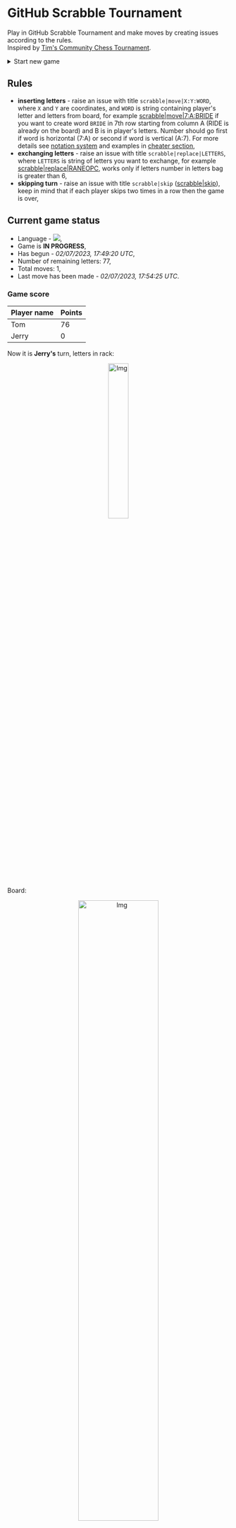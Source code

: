 
# GitHub Scrabble Tournament
Play in GitHub Scrabble Tournament and make moves by creating issues according to the rules.    
Inspired by [Tim's Community Chess Tournament](https://github.com/timburgan/).

<details>
  <summary>Start new game</summary>
  
 
 - [GB](https://github.com/radosz99/radosz99/issues/new?title=scrabble%7Cinit%7CGB&body=Just+push+%27Submit+new+issue%27+or+update+with+your+move)  ![](https://raw.githubusercontent.com/radosz99/radosz99/main/flags/GB.png)
 - [PL](https://github.com/radosz99/radosz99/issues/new?title=scrabble%7Cinit%7CPL&body=Just+push+%27Submit+new+issue%27+or+update+with+your+move)  ![](https://raw.githubusercontent.com/radosz99/radosz99/main/flags/PL.png)
 - [ES](https://github.com/radosz99/radosz99/issues/new?title=scrabble%7Cinit%7CES&body=Just+push+%27Submit+new+issue%27+or+update+with+your+move)  ![](https://raw.githubusercontent.com/radosz99/radosz99/main/flags/ES.png)
 - [DE](https://github.com/radosz99/radosz99/issues/new?title=scrabble%7Cinit%7CDE&body=Just+push+%27Submit+new+issue%27+or+update+with+your+move)  ![](https://raw.githubusercontent.com/radosz99/radosz99/main/flags/DE.png)
 - [FR](https://github.com/radosz99/radosz99/issues/new?title=scrabble%7Cinit%7CFR&body=Just+push+%27Submit+new+issue%27+or+update+with+your+move)  ![](https://raw.githubusercontent.com/radosz99/radosz99/main/flags/FR.png)
</details>
        

## Rules
 - **inserting letters** - raise an issue with title `scrabble|move|X:Y:WORD`, where `X` and `Y` are coordinates, and `WORD` is string containing player's letter and letters from board, for example [scrabble&#124;move&#124;7:A:BRIDE](https://github.com/radosz99/radosz99/issues/new?title=scrabble%7Cmove%7C7%3AA%3ABRIDE&body=Just+push+%27Submit+new+issue%27+or+update+with+your+move) if you want to create word `BRIDE` in 7th row starting from column A (RIDE is already on the board) and B is in player's letters. Number should go first if word is horizontal (7:A) or second if word is vertical (A:7). For more details see [notation system](https://en.wikipedia.org/wiki/Scrabble#Notation_system) and examples in [cheater section](#cheater),
 - **exchanging letters** - raise an issue with title `scrabble|replace|LETTERS`, where `LETTERS` is string of letters you want to exchange, for example [scrabble&#124;replace&#124;RANEOPC](https://github.com/radosz99/radosz99/issues/new?title=scrabble%7Creplace%7CRANEOPC&body=Just+push+%27Submit+new+issue%27+or+update+with+your+move), works only if letters number in letters bag is greater than 6,
 - **skipping turn** - raise an issue with title `scrabble|skip` ([scrabble&#124;skip](https://github.com/radosz99/radosz99/issues/new?title=scrabble%7Cskip&body=Just+push+%27Submit+new+issue%27+or+update+with+your+move)), keep in mind that if each player skips two times in a row then the game is over,

## Current game status
 - Language - ![](https://raw.githubusercontent.com/radosz99/radosz99/main/flags/ES.png),
 - Game is **IN PROGRESS**,
 - Has begun - *02/07/2023, 17:49:20 UTC*,
 - Number of remaining letters: 77,
 - Total moves: 1,
 - Last move has been made - *02/07/2023, 17:54:25 UTC*.
    
### Game score
| Player name | Points |
 | - | - |  
| Tom | 76
| Jerry | 0

Now it is **Jerry's** turn, letters in rack:
<p align="center">
    <img src="https://raw.githubusercontent.com/radosz99/radosz99/main/rack.png" width=30% alt="Img"/>
</p>

Board:
<p align="center">
<img src="https://raw.githubusercontent.com/radosz99/radosz99/main/board.png" width=60% alt="Img"/>
</p>
    
## User leaderboard
| Moves | Who | Points |
| - | - | - |
| 1 | [@radosz99](github.com/radosz99)| 76

<a name="cheater"></a>
## Cheater section  
Try out my algorithm and check the moves that were found based on the state of the board and rack. :cowboy_hat_face:
<details>
  <summary>Reveal some fancy moves :)</summary>
  
  | Id | Move | Points |
  | - | - | - |  
|1 | [C:6:capearon](https://github.com/radosz99/radosz99/issues/new?title=scrabble%7Cmove%7CC%3A6%3Acapearon&body=Just+push+%27Submit+new+issue%27+or+update+with+your+move) | 86 
|2 | [C:6:caponare](https://github.com/radosz99/radosz99/issues/new?title=scrabble%7Cmove%7CC%3A6%3Acaponare&body=Just+push+%27Submit+new+issue%27+or+update+with+your+move) | 86 
|3 | [C:6:caponera](https://github.com/radosz99/radosz99/issues/new?title=scrabble%7Cmove%7CC%3A6%3Acaponera&body=Just+push+%27Submit+new+issue%27+or+update+with+your+move) | 86 
|4 | [C:5:opacaren](https://github.com/radosz99/radosz99/issues/new?title=scrabble%7Cmove%7CC%3A5%3Aopacaren&body=Just+push+%27Submit+new+issue%27+or+update+with+your+move) | 86 
|5 | [C:7:aceparon](https://github.com/radosz99/radosz99/issues/new?title=scrabble%7Cmove%7CC%3A7%3Aaceparon&body=Just+push+%27Submit+new+issue%27+or+update+with+your+move) | 80 
|6 | [C:7:acoparen](https://github.com/radosz99/radosz99/issues/new?title=scrabble%7Cmove%7CC%3A7%3Aacoparen&body=Just+push+%27Submit+new+issue%27+or+update+with+your+move) | 80 
|7 | [C:7:apocaren](https://github.com/radosz99/radosz99/issues/new?title=scrabble%7Cmove%7CC%3A7%3Aapocaren&body=Just+push+%27Submit+new+issue%27+or+update+with+your+move) | 80 
|8 | [C:2:caponare](https://github.com/radosz99/radosz99/issues/new?title=scrabble%7Cmove%7CC%3A2%3Acaponare&body=Just+push+%27Submit+new+issue%27+or+update+with+your+move) | 78 
|9 | [C:1:copearan](https://github.com/radosz99/radosz99/issues/new?title=scrabble%7Cmove%7CC%3A1%3Acopearan&body=Just+push+%27Submit+new+issue%27+or+update+with+your+move) | 78 
|10 | [C:0:caponera](https://github.com/radosz99/radosz99/issues/new?title=scrabble%7Cmove%7CC%3A0%3Acaponera&body=Just+push+%27Submit+new+issue%27+or+update+with+your+move) | 76 
</details>
    
## Latest moves
<details>
<summary>Show 10 latest moves</summary>
  
  
  | Id | Type | Move / Letters to replace | Created words / New letters | Date | Points | Player | Who |
  | - | - | - | - | - | - | - | - |
|0| INSERT | 7:C:acodale | ['ACODALE'] | 02/07/2023, 17:54:25 UTC | 76 | Tom | [@radosz99](github.com/radosz99) |
</details>
    